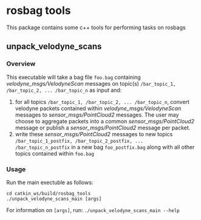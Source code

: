 # rosbag tools

This package contains some c++ tools for performing tasks on rosbags

## unpack_velodyne_scans

### Overview

This executable will take a bag file `foo.bag` containing *velodyne_msgs/VelodyneScan* messages on topic(s) `/bar_topic_1, /bar_topic_2, ... /bar_topic_n` as input and:

  1. for all topics `/bar_topic_1, /bar_topic_2, ... /bar_topic_n`, convert velodyne packets contained within *velodyne_msgs/VelodyneScan* messages to *sensor_msgs/PointCloud2* messages. The user may choose to aggregate packets into a common *sensor_msgs/PointCloud2* message or publish a *sensor_msgs/PointCloud2* message per packet.
  2. write these *sensor_msgs/PointCloud2* messages to new topics `/bar_topic_1_postfix, /bar_topic_2_postfix, ... /bar_topic_n_postfix` in a new bag `foo_postfix.bag` along with all other topics contained within `foo.bag`

### Usage

Run the main exectuble as follows:

`cd catkin_ws/build/rosbag_tools` \
`./unpack_velodyne_scans_main [args]`

For information on `[args]`, run: `./unpack_velodyne_scans_main --help`
